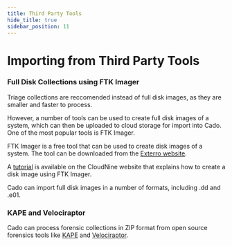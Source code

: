 ```yaml
---
title: Third Party Tools
hide_title: true
sidebar_position: 11
---
```


# Importing from Third Party Tools

### Full Disk Collections using FTK Imager
Triage collections are reccomended instead of full disk images, as they are smaller and faster to process.

However, a number of tools can be used to create full disk images of a system, which can then be uploaded to cloud storage for import into Cado. One of the most popular tools is FTK Imager.

FTK Imager is a free tool that can be used to create disk images of a system. The tool can be downloaded from the [Exterro website](https://www.exterro.com/ftk-product-downloads/ftk-imager-version-4-7-1).

A [tutorial](https://cloudnine.com/ediscoverydaily/electronic-discovery/how-to-create-an-image-using-ftk-imager-ediscovery-best-practices/) is available on the CloudNine website that explains how to create a disk image using FTK Imager.

Cado can import full disk images in a number of formats, including .dd and .e01.


### KAPE and Velociraptor
Cado can process forensic collections in ZIP format from open source forensics tools like [KAPE](https://www.kroll.com/en/insights/publications/cyber/kroll-artifact-parser-extractor-kape) and [Velociraptor](https://www.rapid7.com/products/velociraptor/).
